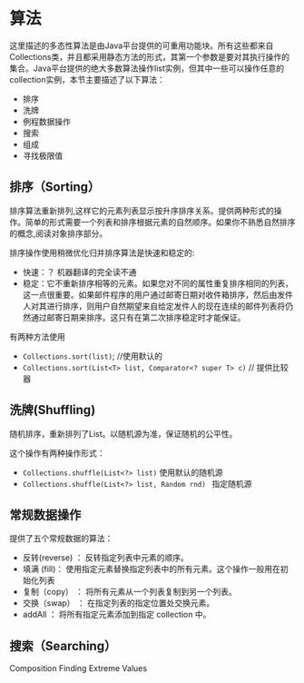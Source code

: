 # 算法

这里描述的多态性算法是由Java平台提供的可重用功能块。所有这些都来自 Collections类，并且都采用静态方法的形式，其第一个参数是要对其执行操作的集合。Java平台提供的绝大多数算法操作list实例，但其中一些可以操作任意的collection实例，本节主要描述了以下算法：

* 排序
* 洗牌
* 例程数据操作
* 搜索
* 组成
* 寻找极限值

## 排序（Sorting）
排序算法重新排列,这样它的元素列表显示按升序排序关系。提供两种形式的操作。简单的形式需要一个列表和排序根据元素的自然顺序。如果你不熟悉自然排序的概念,阅读对象排序部分。

排序操作使用稍微优化归并排序算法是快速和稳定的:

* 快速：？ 机器翻译的完全读不通
* 稳定：它不重新排序相等的元素。如果您对不同的属性重复排序相同的列表，这一点很重要。如果邮件程序的用户通过邮寄日期对收件箱排序，然后由发件人对其进行排序，则用户自然期望来自给定发件人的现在连续的邮件列表将仍然通过邮寄日期来排序。这只有在第二次排序稳定时才能保证。



有两种方法使用
*  `Collections.sort(list)`;  //使用默认的
*  `Collections.sort(List<T> list, Comparator<? super T> c)`  // 提供比较器

## 洗牌(Shuffling)
随机排序，重新排列了List。以随机源为准，保证随机的公平性。

这个操作有两种操作形式：
* `Collections.shuffle(List<?> list)` 使用默认的随机源
* `Collections.shuffle(List<?> list, Random rnd) ` 指定随机源

## 常规数据操作
提供了五个常规数据的算法：

* 反转(reverse) ： 反转指定列表中元素的顺序。
* 填满 (fill)： 使用指定元素替换指定列表中的所有元素。这个操作一般用在初始化列表
* 复制（copy） ： 将所有元素从一个列表复制到另一个列表。
* 交换（swap） ： 在指定列表的指定位置处交换元素。
* addAll      ： 将所有指定元素添加到指定 collection 中。

## 搜索（Searching）

Composition
Finding Extreme Values